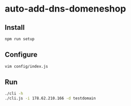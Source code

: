# auto-add-dns-domeneshop

## Install
```sh
npm run setup
```

## Configure
```sh
vim config/index.js
```

## Run
```sh
./cli -h
./cli.js -i 178.62.210.166 -d testdomain
```

